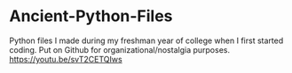 # Ancient-Python-Files
Python files I made during my freshman year of college when I first started coding. Put on Github for organizational/nostalgia purposes. 
https://youtu.be/svT2CETQIws
